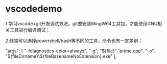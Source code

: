 # vscodedemo

1.学习vscode+git开发调试方法，git要安装MingW64工具包，才能使用GNU相关工具进行编译调试；

2.终端可以选择powershell/bash等不同的工具，命令也有一定差别；


"args": [
                "-fdiagnostics-color=always",
                "-g",
                "${file}","prime.cpp",  
                "-o",
                "${fileDirname}\\${fileBasenameNoExtension}.exe"
            ],
